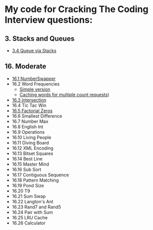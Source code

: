 # My code for Cracking The Coding Interview questions:

## 3. Stacks and Queues
* [3.4 Queue via Stacks](data_structs/queue_as_stack.hh)

## 16. Moderate
* [16.1 NumberSwapper](bitwise/swap_two_numbers.cc)
* 16.2 Word Frequencies
    * [Simple version](search/word_counter_simple.cc)
    * [Caching words for multiple count requests](search/word_counter_cached.cc))
* [16.3 Intersection](geometry/segments_intersection.cc)
* 16.4 Tic Tac Win
* [16.5 Factorial Zeros](math/factorial.hh)
* 16.6 Smallest Difference
* 16.7 Number Max
* 16.8 English Int
* 16.9 Operations
* 16.10 Living People
* 16.11 Diving Board
* 16.12 XML Encoding
* 16.13 Bitset Squares
* 16.14 Best Line
* 16.15 Master Mind
* 16.16 Sub Sort
* 16.17 Contiguous Sequence
* 16.18 Pattern Matching
* 16.19 Pond Size
* 16.20 T9
* 16.21 Sum Swap
* 16.22 Langton's Ant
* 16.23 Rand7 and Rand5
* 16.24 Pair with Sum
* 16.25 LRU Cache
* 16.26 Calculator

